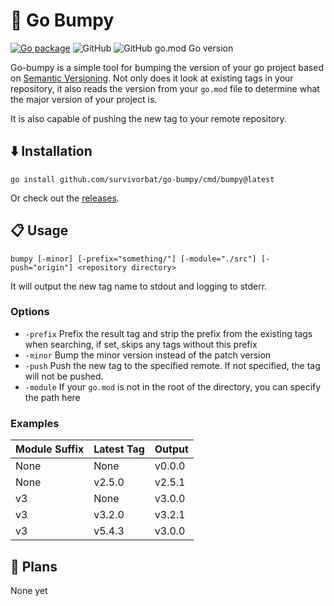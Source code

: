 # 🐫 Go Bumpy

[![Go package](https://github.com/survivorbat/go-bumpy/actions/workflows/test.yaml/badge.svg)](https://github.com/survivorbat/go-bumpy/actions/workflows/test.yaml)
![GitHub](https://img.shields.io/github/license/survivorbat/go-bumpy)
![GitHub go.mod Go version](https://img.shields.io/github/go-mod/go-version/survivorbat/go-bumpy)

Go-bumpy is a simple tool for bumping the version of your go project based on [Semantic Versioning](https://semver.org/).
Not only does it look at existing tags in your repository, it also
reads the version from your `go.mod` file to determine what the major version of your project is.

It is also capable of pushing the new tag to your remote repository.

## ⬇️ Installation

`go install github.com/survivorbat/go-bumpy/cmd/bumpy@latest`

Or check out the [releases](https://github.com/survivorbat/go-bumpy/releases).

## 📋 Usage

`bumpy [-minor] [-prefix="something/"] [-module="./src"] [-push="origin"] <repository directory>`

It will output the new tag name to stdout and logging to stderr.

### Options

- `-prefix` Prefix the result tag and strip the prefix from the existing tags when searching, if set, skips any tags without this prefix
- `-minor` Bump the minor version instead of the patch version
- `-push` Push the new tag to the specified remote. If not specified, the tag will not be pushed.
- `-module` If your `go.mod` is not in the root of the directory, you can specify the path here

### Examples

| Module Suffix | Latest Tag | Output |
|---------------|------------|--------|
| None          | None       | v0.0.0 |
| None          | v2.5.0     | v2.5.1 |
| v3            | None       | v3.0.0 |
| v3            | v3.2.0     | v3.2.1 |
| v3            | v5.4.3     | v3.0.0 |

## 🔭 Plans

None yet
